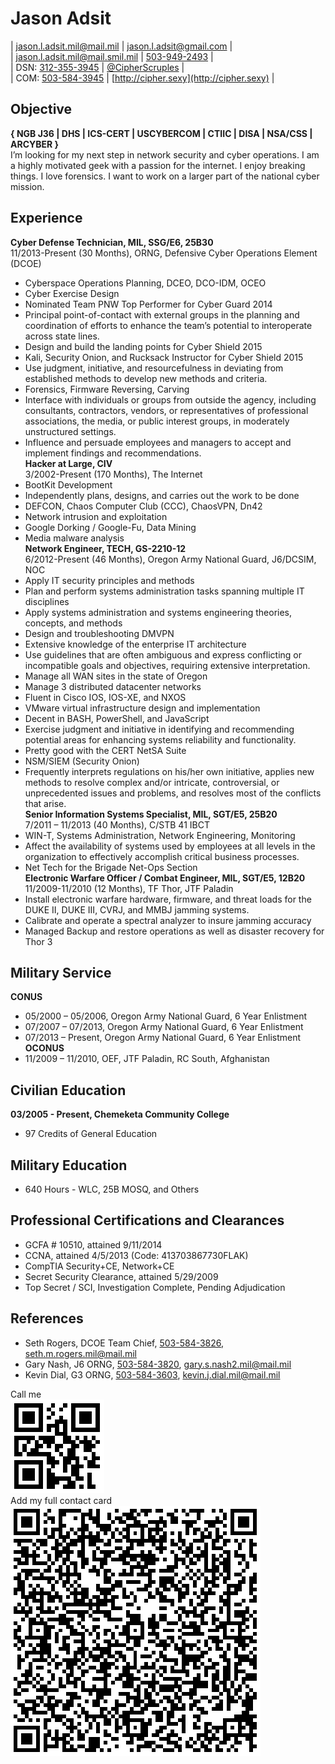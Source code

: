 # Jason Adsit  
| [jason.l.adsit.mil@mail.mil](mailto:jason.l.adsit.mil@mail.mil) | [jason.l.adsit@gmail.com](mailto:jason.l.adsit@gmail.com) |  
| [jason.l.adsit.mil@mail.smil.mil](https://en.wikipedia.org/wiki/SIPRNet) | [503-949-2493](tel:5039492493) |  
| DSN: [312-355-3945](tel:3123553945) | [@CipherScruples](https://twitter.com/CipherScruples) |  
| COM: [503-584-3945](tel:5035843945) | [http://cipher.sexy](http://cipher.sexy) |  
## Objective  
**{ NGB J36 | DHS | ICS-CERT | USCYBERCOM | CTIIC | DISA | NSA/CSS | ARCYBER }**  
I’m looking for my next step in network security and cyber operations. I am a highly motivated geek with a passion for the internet. I enjoy breaking things. I love forensics. I want to work on a larger part of the national cyber mission.  
## Experience  
**Cyber Defense Technician, MIL, SSG/E6, 25B30**  
11/2013-Present (30 Months), ORNG, Defensive Cyber Operations Element (DCOE)  
* Cyberspace Operations Planning, DCEO, DCO-IDM, OCEO  
* Cyber Exercise Design  
* Nominated Team PNW Top Performer for Cyber Guard 2014  
* Principal point-of-contact with external groups in the planning and coordination of efforts to enhance the team’s potential to interoperate across state lines.  
* Design and build the landing points for Cyber Shield 2015  
* Kali, Security Onion, and Rucksack Instructor for Cyber Shield 2015  
* Use judgment, initiative, and resourcefulness in deviating from established methods to develop new methods and criteria.  
* Forensics, Firmware Reversing, Carving  
* Interface with individuals or groups from outside the agency, including consultants, contractors, vendors, or representatives of professional associations, the media, or public interest groups, in moderately unstructured settings.  
* Influence and persuade employees and managers to accept and implement findings and recommendations.  
**Hacker at Large, CIV**  
3/2002-Present (170 Months), The Internet  
* BootKit Development  
* Independently plans, designs, and carries out the work to be done  
* DEFCON, Chaos Computer Club (CCC), ChaosVPN, Dn42  
* Network intrusion and exploitation  
* Google Dorking / Google-Fu, Data Mining  
* Media malware analysis  
**Network Engineer, TECH, GS-2210-12**  
6/2012-Present (46 Months), Oregon Army National Guard, J6/DCSIM, NOC  
* Apply IT security principles and methods  
* Plan and perform systems administration tasks spanning multiple IT disciplines  
* Apply systems administration and systems engineering theories, concepts, and methods  
* Design and troubleshooting DMVPN  
* Extensive knowledge of the enterprise IT architecture  
* Use guidelines that are often ambiguous and express conflicting or incompatible goals and objectives, requiring extensive interpretation.  
* Manage all WAN sites in the state of Oregon  
* Manage 3 distributed datacenter networks  
* Fluent in Cisco IOS, IOS-XE, and NXOS  
* VMware virtual infrastructure design and implementation  
* Decent in BASH, PowerShell, and JavaScript  
* Exercise judgment and initiative in identifying and recommending potential areas for enhancing systems reliability and functionality.  
* Pretty good with the CERT NetSA Suite  
* NSM/SIEM (Security Onion)  
* Frequently interprets regulations on his/her own initiative, applies new methods to resolve complex and/or intricate, controversial, or unprecedented issues and problems, and resolves most of the conflicts that arise.  
**Senior Information Systems Specialist, MIL, SGT/E5, 25B20**  
7/2011 – 11/2013 (40 Months), C/STB 41 IBCT  
* WIN-T, Systems Administration, Network Engineering, Monitoring  
* Affect the availability of systems used by employees at all levels in the organization to effectively accomplish critical business processes.  
* Net Tech for the Brigade Net-Ops Section  
**Electronic Warfare Officer / Combat Engineer, MIL, SGT/E5, 12B20**  
11/2009-11/2010 (12 Months), TF Thor, JTF Paladin  
* Install electronic warfare hardware, firmware, and threat loads for the DUKE II, DUKE III, CVRJ, and MMBJ jamming systems.  
* Calibrate and operate a spectral analyzer to insure jamming accuracy  
* Managed Backup and restore operations as well as disaster recovery for Thor 3  
## Military Service  
**CONUS**  
* 05/2000 – 05/2006, Oregon Army National Guard, 6 Year Enlistment  
* 07/2007 – 07/2013, Oregon Army National Guard, 6 Year Enlistment  
* 07/2013 – Present, Oregon Army National Guard, 6 Year Enlistment  
**OCONUS**  
* 11/2009 – 11/2010, OEF, JTF Paladin, RC South, Afghanistan  
## Civilian Education  
**03/2005 - Present, Chemeketa Community College**  
* 97 Credits of General Education  
## Military Education  
* 640 Hours - WLC, 25B MOSQ, and Others  
## Professional Certifications and Clearances  
* GCFA # 10510, attained 9/11/2014  
* CCNA, attained 4/5/2013 (Code: 413703867730FLAK)  
* CompTIA Security+CE, Network+CE  
* Secret Security Clearance, attained 5/29/2009  
* Top Secret / SCI, Investigation Complete, Pending Adjudication  
## References  
* Seth Rogers, DCOE Team Chief, [503-584-3826](tel:5035843826), [seth.m.rogers.mil@mail.mil](mailto:seth.m.rogers.mil@mail.mil)  
* Gary Nash, J6 ORNG, [503-584-3820](tel:5035843820), [gary.s.nash2.mil@mail.mil](mailto:gary.s.nash2.mil@mail.mil)  
* Kevin Dial, G3 ORNG, [503-584-3603](tel:5035843603), [kevin.j.dial.mil@mail.mil](mailto:kevin.j.dial.mil@mail.mil)  
  
Call me  
![](https://raw.githubusercontent.com/jasonadsit/resume/master/callme.png)  
Add my full contact card  
![](https://raw.githubusercontent.com/jasonadsit/resume/master/adsit-vcard.png)  
